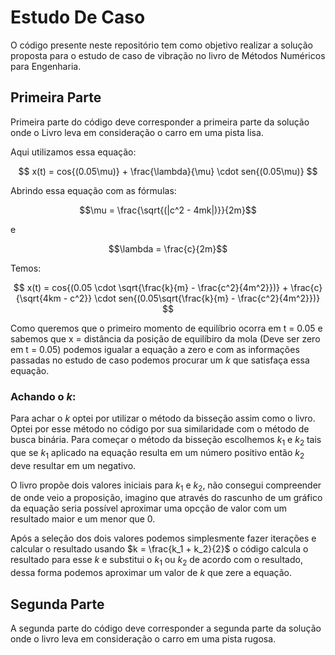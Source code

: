 # Estudo De Caso
O código presente neste repositório tem como objetivo realizar a solução proposta para o estudo de caso de vibração no livro de Métodos Numéricos para Engenharia.

## Primeira Parte
Primeira parte do código deve corresponder a primeira parte da solução onde o Livro leva em consideração o carro em uma pista lisa.

Aqui utilizamos essa equação:  

$$
x(t) = cos{(0.05\mu)} + \frac{\lambda}{\mu} \cdot sen{(0.05\mu)}
$$

Abrindo essa equação com as fórmulas:  

$$\mu = \frac{\sqrt{(|c^2 - 4mk|)}}{2m}$$

e

$$\lambda = \frac{c}{2m}$$

Temos:

$$
x(t) = cos{(0.05 \cdot \sqrt{\frac{k}{m} - \frac{c^2}{4m^2}})} + \frac{c}{\sqrt{4km - c^2}} \cdot sen{(0.05\sqrt{\frac{k}{m} - \frac{c^2}{4m^2}})}
$$

Como queremos que o primeiro momento de equilíbrio ocorra em t = 0.05
e sabemos que x = distância da posição de equilíbiro da mola (Deve ser zero em t = 0.05) podemos igualar a equação a zero e com as informações passadas no estudo de caso podemos procurar um $k$ que satisfaça essa equação.

### Achando o $k$:
Para achar o $k$ optei por utilizar o método da bisseção assim como o livro. Optei por esse método no código por sua similaridade com o método de busca binária. Para começar o método da bisseção escolhemos $k_1$ e $k_2$ tais que se $k_1$ aplicado na equação resulta em um número positivo então $k_2$ deve resultar em um negativo.  
  
O livro propõe dois valores iniciais para $k_1$ e $k_2$, não consegui compreender de onde veio a proposição, imagino que através do rascunho de um gráfico da equação seria possível aproximar uma opcção de valor com um resultado maior e um menor que 0.  
  
Após a seleção dos dois valores podemos simplesmente fazer iterações e calcular o resultado usando $k = \frac{k_1 + k_2}{2}$ o código calcula o resultado para esse $k$ e substitui o $k_1$ ou $k_2$ de acordo com o resultado, dessa forma podemos aproximar um valor de $k$ que zere a equação.

## Segunda Parte
A segunda parte do código deve corresponder a segunda parte da solução onde o livro leva em consideração o carro em uma pista rugosa.